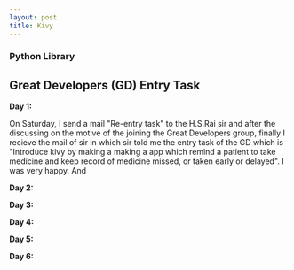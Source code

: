 ```yaml
---
layout: post
title: Kivy
---
```

### Python Library ###

## Great Developers (GD) Entry Task ##

**Day 1:**

On Saturday, I send a mail "Re-entry task" to the H.S.Rai sir and after the discussing on the motive of the joining the Great Developers
group, finally I recieve the mail of sir in which sir told me the entry task of the GD which is "Introduce kivy by making a making a app 
which remind a patient to take medicine and keep record of medicine missed, or taken early or delayed". I was very happy. And 

**Day 2:**



**Day 3:**


**Day 4:**


**Day 5:**


**Day 6:**

